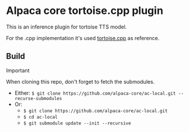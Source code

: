 # Alpaca core tortoise.cpp plugin

This is an inference plugin for tortoise TTS model.

For the .cpp implementation it's used [tortoise.cpp](https://github.com/balisujohn/tortoise.cpp) as reference.

## Build

> [!IMPORTANT]
> When cloning this repo, don't forget to fetch the submodules.
> * Either: `$ git clone https://github.com/alpaca-core/ac-local.git --recurse-submodules`
> * Or:
>    * `$ git clone https://github.com/alpaca-core/ac-local.git`
>    * `$ cd ac-local`
>    * `$ git submodule update --init --recursive`

